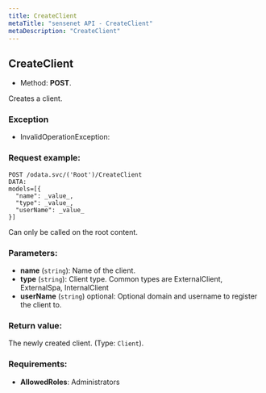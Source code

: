 ```yaml
---
title: CreateClient
metaTitle: "sensenet API - CreateClient"
metaDescription: "CreateClient"
---
```


## CreateClient
- Method: **POST**.

Creates a client.
 

### Exception
- InvalidOperationException:

### Request example:

```
POST /odata.svc/('Root')/CreateClient
DATA:
models=[{
  "name": _value_, 
  "type": _value_, 
  "userName": _value_
}]
```
Can only be called on the root content.
### Parameters:
- **name** (`string`): Name of the client.
- **type** (`string`): Client type. Common types are ExternalClient, ExternalSpa, InternalClient
- **userName** (`string`) optional: Optional domain and username to register the client to.

### Return value:
The newly created client. (Type: `Client`).

### Requirements:
- **AllowedRoles**: Administrators

